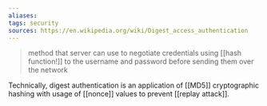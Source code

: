 ```yaml
---
aliases: 
tags: security
sources: https://en.wikipedia.org/wiki/Digest_access_authentication
---
```

> method that server can use to negotiate credentials using [[hash function!]] to the username and password before sending them over the network

Technically, digest authentication is an application of [[MD5]] cryptographic hashing with usage of [[nonce]] values to prevent [[replay attack]].